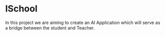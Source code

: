 # ISchool
In this project we are aiming to create an AI Application which will serve as a bridge between the student and Teacher.
